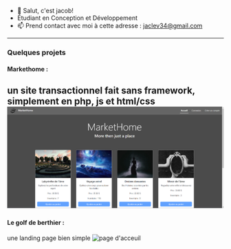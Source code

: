 - 👋 Salut, c'est jacob!
- Étudiant en Conception et Développement
- 📫 Prend contact avec moi à cette adresse : jaclev34@gmail.com
---
### Quelques projets
#### Markethome :
un site transactionnel fait sans framework, simplement en php, js et html/css
![page d'acceuil](./img/home.png)
---
#### Le golf de berthier :
 une landing page bien simple
![page d'acceuil](./img/GolfBerthier.png)

